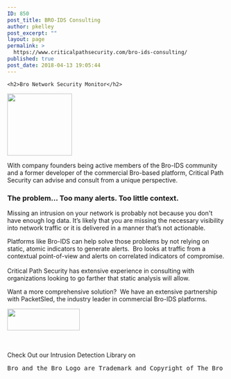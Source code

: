 ```yaml
---
ID: 850
post_title: BRO-IDS Consulting
author: pkelley
post_excerpt: ""
layout: page
permalink: >
  https://www.criticalpathsecurity.com/bro-ids-consulting/
published: true
post_date: 2018-04-13 19:05:44
---
```


	<h2>Bro Network Security Monitor</h2>
<p><a href="https://www.criticalpathsecurity.com/wp-content/uploads/2018/04/bro-eyes.png"><img src="https://www.criticalpathsecurity.com/wp-content/uploads/2018/04/bro-eyes.png" alt="" width="149" height="143" /></a></p>
<p dir="ltr">With company founders being active members of the Bro-IDS community and a former developer of the commercial Bro-based platform, Critical Path Security can advise and consult from a unique perspective.</p>
<h3 dir="ltr"><strong>The problem… Too many alerts. Too little context.</strong></h3>
<p dir="ltr">Missing an intrusion on your network is probably not because you don't have enough log data. It’s likely that you are missing the necessary visibility into network traffic or it is delivered in a manner that’s not actionable.</p>
<p dir="ltr">Platforms like Bro-IDS can help solve those problems by not relying on static, atomic indicators to generate alerts.  Bro looks at traffic from a contextual point-of-view and alerts on correlated indicators of compromise.<br /><br />Critical Path Security has extensive experience in consulting with organizations looking to go farther that static analysis will allow.</p>
<p dir="ltr">Want a more comprehensive solution?  We have an extensive partnership with PacketSled, the industry leader in commercial Bro-IDS platforms.</p>
<p dir="ltr"><a href="https://www.criticalpathsecurity.com/wp-content/uploads/2018/04/packetsled.jpg"><img src="https://www.criticalpathsecurity.com/wp-content/uploads/2018/04/packetsled-300x90.jpg" alt="" width="167" height="50" /></a></p>
<p>&nbsp;</p>
<p>Check Out our Intrusion Detection Library on  <a href="https://github.com/CriticalPathSecurity"><img src="https://assets-cdn.github.com/images/modules/logos_page/GitHub-Logo.png" width="65" height="17" /></a></p>
<pre>Bro and the Bro Logo are Trademark and Copyright of The Bro Project.</pre>